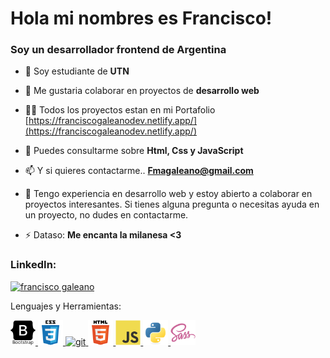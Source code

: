 <h1>Hola mi nombres es Francisco!</h1>
<h3>Soy un desarrollador frontend de Argentina</h3>

- 🌱 Soy estudiante de **UTN**

- 👯 Me gustaria colaborar en proyectos de **desarrollo web**

- 👨‍💻 Todos los proyectos estan en mi Portafolio [https://franciscogaleanodev.netlify.app/](https://franciscogaleanodev.netlify.app/)

- 💬 Puedes consultarme sobre **Html, Css y JavaScript**

- 📫 Y si quieres contactarme.. **Fmagaleano@gmail.com**

- 📄 Tengo experiencia en desarrollo web y estoy abierto a colaborar en proyectos interesantes. Si tienes alguna pregunta o necesitas ayuda en un proyecto, no dudes en contactarme.

- ⚡ Dataso: **Me encanta la milanesa <3**

<h3>LinkedIn:</h3>
<p>
<a href="https://www.linkedin.com/in/franciscogaleano1/" target="blank"><img src="https://raw.githubusercontent.com/rahuldkjain/github-profile-readme-generator/master/src/images/icons/Social/linked-in-alt.svg" alt="francisco galeano" height="30" width="40" /></a>
</p>

<h>Lenguajes y Herramientas:</h3>
<p> <a href="https://getbootstrap.com" target="_blank" rel="noreferrer"> <img src="https://raw.githubusercontent.com/devicons/devicon/master/icons/bootstrap/bootstrap-plain-wordmark.svg" alt="bootstrap" width="40" height="40"/> </a> <a href="https://www.w3schools.com/css/" target="_blank" rel="noreferrer"> <img src="https://raw.githubusercontent.com/devicons/devicon/master/icons/css3/css3-original-wordmark.svg" alt="css3" width="40" height="40"/> </a> <a href="https://git-scm.com/" target="_blank" rel="noreferrer"> <img src="https://www.vectorlogo.zone/logos/git-scm/git-scm-icon.svg" alt="git" width="40" height="40"/> </a> <a href="https://www.w3.org/html/" target="_blank" rel="noreferrer"> <img src="https://raw.githubusercontent.com/devicons/devicon/master/icons/html5/html5-original-wordmark.svg" alt="html5" width="40" height="40"/> </a> <a href="https://developer.mozilla.org/en-US/docs/Web/JavaScript" target="_blank" rel="noreferrer"> <img src="https://raw.githubusercontent.com/devicons/devicon/master/icons/javascript/javascript-original.svg" alt="javascript" width="40" height="40"/> </a> <a href="https://www.python.org" target="_blank" rel="noreferrer"> <img src="https://raw.githubusercontent.com/devicons/devicon/master/icons/python/python-original.svg" alt="python" width="40" height="40"/> </a> <a href="https://sass-lang.com" target="_blank" rel="noreferrer"> <img src="https://raw.githubusercontent.com/devicons/devicon/master/icons/sass/sass-original.svg" alt="sass" width="40" height="40"/> </a> </p>
